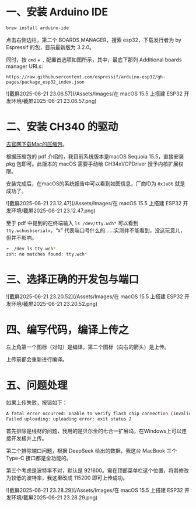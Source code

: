 # 一、安装 Arduino IDE

```bash
brew install arduino-ide
```

点击右侧边栏，第二个 BOARDS MANAGER，搜索 esp32，下载发行者为 by Espressif 的包，目前最新版为 3.2.0。

同时，按 `cmd` + `,` 配置首选项如图所示，其中，最底下那列 Additional boards manager URLs:

```
https://raw.githubusercontent.com/espressif/arduino-esp32/gh-pages/package_esp32_index.json
```

![截屏2025-06-21 23.06.57](/Assets/Images/在 macOS 15.5 上搭建 ESP32 开发环境/截屏2025-06-21 23.06.57.png)



# 二、安装 CH340 的驱动

[去官网下载Mac的压缩包](https://www.wch-ic.com/downloads/CH341SER_MAC_ZIP.html)。

根据压缩包的 pdf 介绍的，我目前系统版本是macOS Sequoia 15.5，直接安装 pkg 包即可。此版本的 macOS 需要手动给 CH34xVCPDriver 授予内核扩展权限。



安装完成后，在macOS的系统报告中可以看到如图信息，厂商ID为 `0x1a86` 就是成功了。

![截屏2025-06-21 23.12.47](/Assets/Images/在 macOS 15.5 上搭建 ESP32 开发环境/截屏2025-06-21 23.12.47.png)

至于 pdf 中提到的在终端输入 `ls /dev/tty.wch*` 可以看到 `tty.wchusbserialx`，“x” 代表端口号什么的......实测并不能看到，没这玩意儿，但并不影响。

```bash
➜  /dev ls tty.wch*
zsh: no matches found: tty.wch*
```



# 三、选择正确的开发包与端口

![截屏2025-06-21 23.20.52](/Assets/Images/在 macOS 15.5 上搭建 ESP32 开发环境/截屏2025-06-21 23.20.52.png)



# 四、编写代码，编译上传之

左上角第一个图标（对勾）是编译，第二个图标（向右的箭头）是上传。

上传前都会重新进行编译。



# 五、问题处理

如果上传失败，报错如下：

```bash
A fatal error occurred: Unable to verify flash chip connection (Invalid head of packet (0xE0): Possible serial noise or corruption.).
Failed uploading: uploading error: exit status 2
```

首先排除是线材的问题，我用的是贝尔金的七合一扩展坞，在Windows上可以连接开发板并上传。

第二个排除端口问题，根据 DeepSeek 给出的数据，我这台 MacBook 三个 Type-C 接口都是全功能的。

第三个考虑是波特率不对，默认是 921600。需在顶部菜单栏这个位置，将其修改为较低的波特率，我这里改成 115200 即可上传成功。

![截屏2025-06-21 23.28.29](/Assets/Images/在 macOS 15.5 上搭建 ESP32 开发环境/截屏2025-06-21 23.28.29.png)